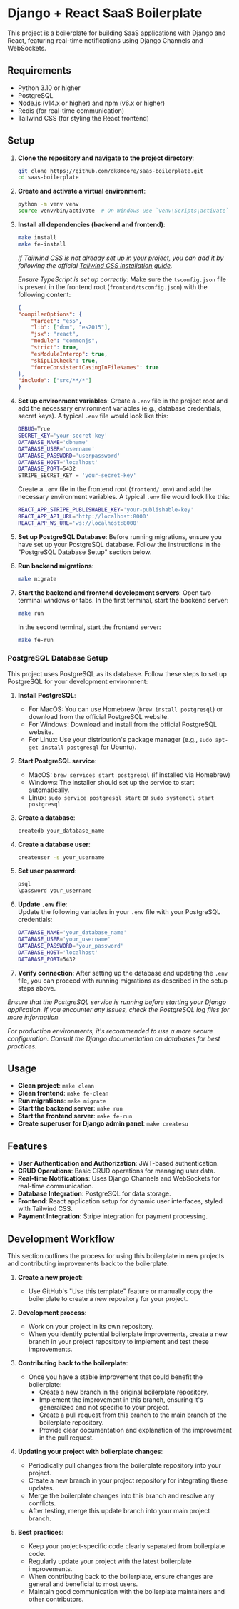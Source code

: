 # Django + React SaaS Boilerplate

This project is a boilerplate for building SaaS applications with Django and React, featuring real-time notifications using Django Channels and WebSockets.

## Requirements

- Python 3.10 or higher
- PostgreSQL
- Node.js (v14.x or higher) and npm (v6.x or higher)
- Redis (for real-time communication)
- Tailwind CSS (for styling the React frontend)

## Setup

1. **Clone the repository and navigate to the project directory**:
    ```bash
    git clone https://github.com/dk8moore/saas-boilerplate.git
    cd saas-boilerplate
    ```

2. **Create and activate a virtual environment**:
    ```bash
    python -m venv venv
    source venv/bin/activate  # On Windows use `venv\Scripts\activate`
    ```

3. **Install all dependencies (backend and frontend)**:
    ```bash
    make install
    make fe-install
    ```
    
    *If Tailwind CSS is not already set up in your project, you can add it by following the official [Tailwind CSS installation guide](https://tailwindcss.com/docs/installation).*

    *Ensure TypeScript is set up correctly*:
    Make sure the `tsconfig.json` file is present in the frontend root (`frontend/tsconfig.json`) with the following content:
    ```json
    {
    "compilerOptions": {
        "target": "es5",
        "lib": ["dom", "es2015"],
        "jsx": "react",
        "module": "commonjs",
        "strict": true,
        "esModuleInterop": true,
        "skipLibCheck": true,
        "forceConsistentCasingInFileNames": true
    },
    "include": ["src/**/*"]
    }

4. **Set up environment variables**:
    Create a `.env` file in the project root and add the necessary environment variables (e.g., database credentials, secret keys). A typical `.env` file would look like this:
    ```bash
    DEBUG=True
    SECRET_KEY='your-secret-key'
    DATABASE_NAME='dbname'
    DATABASE_USER='username'
    DATABASE_PASSWORD='userpassword'
    DATABASE_HOST='localhost'
    DATABASE_PORT=5432
    STRIPE_SECRET_KEY = 'your-secret-key'
    ```

    Create a `.env` file in the frontend root (`frontend/.env`) and add the necessary environment variables. A typical `.env` file would look like this:
    ```bash
    REACT_APP_STRIPE_PUBLISHABLE_KEY='your-publishable-key'
    REACT_APP_API_URL='http://localhost:8000'
    REACT_APP_WS_URL='ws://localhost:8000'
    ```

5. **Set up PostgreSQL Database**:
    Before running migrations, ensure you have set up your PostgreSQL database. Follow the instructions in the "PostgreSQL Database Setup" section below.

6. **Run backend migrations**:
    ```bash
    make migrate
    ```

7. **Start the backend and frontend development servers**:
    Open two terminal windows or tabs. In the first terminal, start the backend server:
    ```bash
    make run
    ```
    In the second terminal, start the frontend server:
    ```bash
    make fe-run
    ```

### PostgreSQL Database Setup
This project uses PostgreSQL as its database. Follow these steps to set up PostgreSQL for your development environment:

1. **Install PostgreSQL**:
    - For MacOS: You can use Homebrew (`brew install postgresql`) or download from the official PostgreSQL website.
    - For Windows: Download and install from the official PostgreSQL website.
    - For Linux: Use your distribution's package manager (e.g., `sudo apt-get install postgresql` for Ubuntu).

2. **Start PostgreSQL service**:
    - MacOS: `brew services start postgresql` (if installed via Homebrew)
    - Windows: The installer should set up the service to start automatically.
    - Linux: `sudo service postgresql start` or `sudo systemctl start postgresql`

3. **Create a database**:
    ```bash
    createdb your_database_name
    ```

4. **Create a database user**:
    ```bash
    createuser -s your_username
    ```

5. **Set user password**:
    ```bash
    psql
    \password your_username
    ```

6. **Update `.env` file**:  
    Update the following variables in your `.env` file with your PostgreSQL credentials:
    ```bash
    DATABASE_NAME='your_database_name'
    DATABASE_USER='your_username'
    DATABASE_PASSWORD='your_password'
    DATABASE_HOST='localhost'
    DATABASE_PORT=5432
    ```

7. **Verify connection**:
    After setting up the database and updating the `.env` file, you can proceed with running migrations as described in the setup steps above.

*Ensure that the PostgreSQL service is running before starting your Django application. If you encounter any issues, check the PostgreSQL log files for more information.*

*For production environments, it's recommended to use a more secure configuration. Consult the Django documentation on databases for best practices.*

## Usage

- **Clean project**: `make clean`
- **Clean frontend**: `make fe-clean`
- **Run migrations**: `make migrate`
- **Start the backend server**: `make run`
- **Start the frontend server**: `make fe-run`
- **Create superuser for Django admin panel**: `make createsu`

## Features

- **User Authentication and Authorization**: JWT-based authentication.
- **CRUD Operations**: Basic CRUD operations for managing user data.
- **Real-time Notifications**: Uses Django Channels and WebSockets for real-time communication.
- **Database Integration**: PostgreSQL for data storage.
- **Frontend**: React application setup for dynamic user interfaces, styled with Tailwind CSS.
- **Payment Integration**: Stripe integration for payment processing.
<!-- - **Deployment**: Docker configuration for easy deployment. -->

## Development Workflow

This section outlines the process for using this boilerplate in new projects and contributing improvements back to the boilerplate.

1. **Create a new project**:
   - Use GitHub's "Use this template" feature or manually copy the boilerplate to create a new repository for your project.

2. **Development process**:
   - Work on your project in its own repository.
   - When you identify potential boilerplate improvements, create a new branch in your project repository to implement and test these improvements.

3. **Contributing back to the boilerplate**:
   - Once you have a stable improvement that could benefit the boilerplate:
     - Create a new branch in the original boilerplate repository.
     - Implement the improvement in this branch, ensuring it's generalized and not specific to your project.
     - Create a pull request from this branch to the main branch of the boilerplate repository.
     - Provide clear documentation and explanation of the improvement in the pull request.

4. **Updating your project with boilerplate changes**:
   - Periodically pull changes from the boilerplate repository into your project.
   - Create a new branch in your project repository for integrating these updates.
   - Merge the boilerplate changes into this branch and resolve any conflicts.
   - After testing, merge this update branch into your main project branch.

5. **Best practices**:
   - Keep your project-specific code clearly separated from boilerplate code.
   - Regularly update your project with the latest boilerplate improvements.
   - When contributing back to the boilerplate, ensure changes are general and beneficial to most users.
   - Maintain good communication with the boilerplate maintainers and other contributors.
